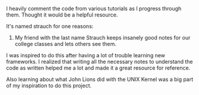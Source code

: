 I heavily comment the code from various tutorials as I progress through them. Thought it would be a helpful resource.

It's named strauch for one reasons:
1) My friend with the last name Strauch keeps insanely good notes for our college classes and lets others see them.

I was inspired to do this after having a lot of trouble learning new frameworks. I realized that writing all the necessary notes to understand the code as written helped me a lot and made it a great resource for reference.

Also learning about what John Lions did with the UNIX Kernel was a big part of my inspiration to do this project.
